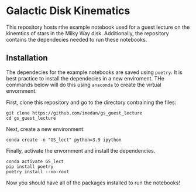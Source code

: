 # Galactic Disk Kinematics

This repository hosts rthe example notebook used for a guest lecture on the kinemtics of stars in the Milky Way disk. Additionally, the repository contains the dependecies needed to run these notebooks.

## Installation

The dependecies for the example notebooks are saved using `poetry`. It is best practice to install the dependecies in a new enviroment. THe commands below will do this using `anaconda` to create the virtual envornment.

First, clone this repository and go to the directory contraining the files:
```
git clone https://github.com/imedan/gs_guest_lecture
cd gs_guest_lecture
```
Next, create a new environment:
```
conda create -n "GS_lect" python=3.9 ipython
```
Finally, activate the envornment and install the dependencies.
```
conda activate GS_lect
pip install poetry
poetry install --no-root
```
Now you should have all of the packages installed to run the notebooks!
